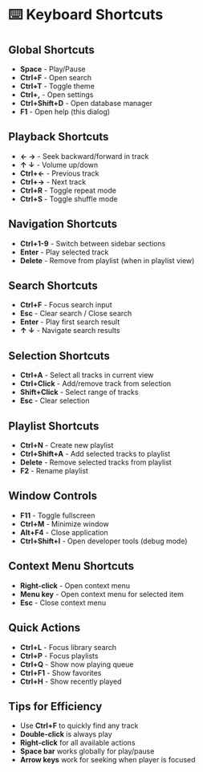 # ⌨️ Keyboard Shortcuts

## Global Shortcuts

- **Space** - Play/Pause
- **Ctrl+F** - Open search
- **Ctrl+T** - Toggle theme
- **Ctrl+,** - Open settings
- **Ctrl+Shift+D** - Open database manager
- **F1** - Open help (this dialog)

## Playback Shortcuts

- **← →** - Seek backward/forward in track
- **↑ ↓** - Volume up/down
- **Ctrl+←** - Previous track
- **Ctrl+→** - Next track
- **Ctrl+R** - Toggle repeat mode
- **Ctrl+S** - Toggle shuffle mode

## Navigation Shortcuts

- **Ctrl+1-9** - Switch between sidebar sections
- **Enter** - Play selected track
- **Delete** - Remove from playlist (when in playlist view)

## Search Shortcuts

- **Ctrl+F** - Focus search input
- **Esc** - Clear search / Close search
- **Enter** - Play first search result
- **↑ ↓** - Navigate search results

## Selection Shortcuts

- **Ctrl+A** - Select all tracks in current view
- **Ctrl+Click** - Add/remove track from selection
- **Shift+Click** - Select range of tracks
- **Esc** - Clear selection

## Playlist Shortcuts

- **Ctrl+N** - Create new playlist
- **Ctrl+Shift+A** - Add selected tracks to playlist
- **Delete** - Remove selected tracks from playlist
- **F2** - Rename playlist

## Window Controls

- **F11** - Toggle fullscreen
- **Ctrl+M** - Minimize window
- **Alt+F4** - Close application
- **Ctrl+Shift+I** - Open developer tools (debug mode)

## Context Menu Shortcuts

- **Right-click** - Open context menu
- **Menu key** - Open context menu for selected item
- **Esc** - Close context menu

## Quick Actions

- **Ctrl+L** - Focus library search
- **Ctrl+P** - Focus playlists
- **Ctrl+Q** - Show now playing queue
- **Ctrl+F1** - Show favorites
- **Ctrl+H** - Show recently played

## Tips for Efficiency

- Use **Ctrl+F** to quickly find any track
- **Double-click** is always play
- **Right-click** for all available actions
- **Space bar** works globally for play/pause
- **Arrow keys** work for seeking when player is focused
